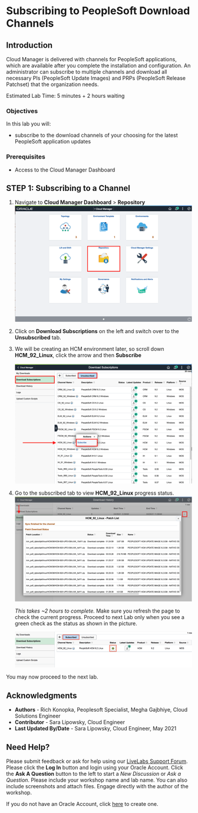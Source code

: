 # Subscribing to PeopleSoft Download Channels

## Introduction
Cloud Manager is delivered with channels for PeopleSoft applications, which are available after you complete the installation and configuration. An administrator can subscribe to multiple channels and download all necessary PIs (PeopleSoft Update Images) and PRPs (PeopleSoft Release Patchset) that the organization needs.

Estimated Lab Time: 5 minutes + 2 hours waiting

### Objectives
In this lab you will:
* subscribe to the download channels of your choosing for the latest PeopleSoft application updates

### Prerequisites
- Access to the Cloud Manager Dashboard

## **STEP 1**: Subscribing to a Channel

1.	Navigate to **Cloud Manager Dashboard** > **Repository** 
    ![](./images/repo.png "")

2.	Click on **Download Subscriptions** on the left and switch over to the **Unsubscribed** tab.

3.	We will be creating an HCM environment later, so scroll down **HCM\_92\_Linux**, click the arrow and then **Subscribe**

    ![](./images/1.png "")

4. Go to the subscribed tab to view **HCM\_92\_Linux** progress status. 
    ![](./images/patchlist.png "")

    *This takes ~2 hours to complete.* Make sure you refresh the page to check the current progress. Proceed to next Lab only when you see a green check as the status as shown in the picture.

    ![](./images/s.png "")

You may now proceed to the next lab.

## Acknowledgments
* **Authors** - Rich Konopka, Peoplesoft Specialist, Megha Gajbhiye, Cloud Solutions Engineer
* **Contributor** -  Sara Lipowsky, Cloud Engineer
* **Last Updated By/Date** - Sara Lipowsky, Cloud Engineer, May 2021


## Need Help?
Please submit feedback or ask for help using our [LiveLabs Support Forum](https://community.oracle.com/tech/developers/categories/Migrate%20SaaS%20to%20OCI). Please click the **Log In** button and login using your Oracle Account. Click the **Ask A Question** button to the left to start a *New Discussion* or *Ask a Question*.  Please include your workshop name and lab name.  You can also include screenshots and attach files.  Engage directly with the author of the workshop.

If you do not have an Oracle Account, click [here](https://profile.oracle.com/myprofile/account/create-account.jspx) to create one.